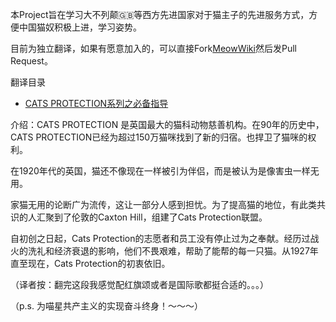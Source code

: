 

本Project旨在学习大不列颠🇬🇧等西方先进国家对于猫主子的先进服务方式，方便中国猫奴积极上进，学习姿势。


目前为独立翻译，如果有愿意加入的，可以直接Fork[MeowWiki](https://github.com/Xyinkl/MeowWiki)然后发Pull Request。

翻译目录

* [CATS PROTECTION系列之必备指导](Cats_Protection_Essential_Guide)

介绍：CATS PROTECTION 是英国最大的猫科动物慈善机构。在90年的历史中，CATS PROTECTION已经为超过150万猫咪找到了新的归宿。也捍卫了猫咪的权利。

在1920年代的英国，猫还不像现在一样被引为伴侣，而是被认为是像害虫一样无用。

家猫无用的论断广为流传，这让一部分人感到担忧。为了提高猫的地位，有此类共识的人汇聚到了伦敦的Caxton Hill，组建了Cats Protection联盟。

自初创之日起，Cats Protection的志愿者和员工没有停止过为之奉献。经历过战火的洗礼和经济衰退的影响，他们不畏艰难，帮助了能帮的每一只猫。从1927年直至现在，Cats Protection的初衷依旧。

（译者按：翻完这段我感觉配红旗颂或者是国际歌都挺合适的。。。）

（p.s. 为喵星共产主义的实现奋斗终身！～～～）
